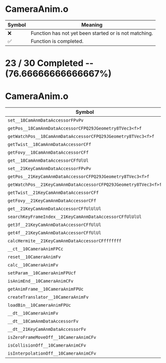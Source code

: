 # CameraAnim.o
| Symbol | Meaning 
| ------------- | ------------- 
| :x: | Function has not yet been started or is not matching. 
| :white_check_mark: | Function is completed. 


# 23 / 30 Completed -- (76.66666666666667%)
# CameraAnim.o
| Symbol | Decompiled? |
| ------------- | ------------- |
| `set__18CamAnmDataAccessorFPvPv` | :white_check_mark: |
| `getPos__18CamAnmDataAccessorCFPQ29JGeometry8TVec3<f>f` | :white_check_mark: |
| `getWatchPos__18CamAnmDataAccessorCFPQ29JGeometry8TVec3<f>f` | :white_check_mark: |
| `getTwist__18CamAnmDataAccessorCFf` | :white_check_mark: |
| `getFovy__18CamAnmDataAccessorCFf` | :white_check_mark: |
| `get__18CamAnmDataAccessorCFfUlUl` | :x: |
| `set__21KeyCamAnmDataAccessorFPvPv` | :white_check_mark: |
| `getPos__21KeyCamAnmDataAccessorCFPQ29JGeometry8TVec3<f>f` | :white_check_mark: |
| `getWatchPos__21KeyCamAnmDataAccessorCFPQ29JGeometry8TVec3<f>f` | :white_check_mark: |
| `getTwist__21KeyCamAnmDataAccessorCFf` | :white_check_mark: |
| `getFovy__21KeyCamAnmDataAccessorCFf` | :white_check_mark: |
| `get__21KeyCamAnmDataAccessorCFfUlUlUl` | :white_check_mark: |
| `searchKeyFrameIndex__21KeyCamAnmDataAccessorCFfUlUlUl` | :white_check_mark: |
| `get3f__21KeyCamAnmDataAccessorCFfUlUl` | :white_check_mark: |
| `get4f__21KeyCamAnmDataAccessorCFfUlUl` | :white_check_mark: |
| `calcHermite__21KeyCamAnmDataAccessorCFfffffff` | :x: |
| `__ct__10CameraAnimFPCc` | :white_check_mark: |
| `reset__10CameraAnimFv` | :x: |
| `calc__10CameraAnimFv` | :x: |
| `setParam__10CameraAnimFPUcf` | :white_check_mark: |
| `isAnimEnd__10CameraAnimCFv` | :white_check_mark: |
| `getAnimFrame__10CameraAnimFPUc` | :white_check_mark: |
| `createTranslator__10CameraAnimFv` | :white_check_mark: |
| `loadBin__10CameraAnimFPUc` | :white_check_mark: |
| `__dt__10CameraAnimFv` | :x: |
| `__dt__18CamAnmDataAccessorFv` | :x: |
| `__dt__21KeyCamAnmDataAccessorFv` | :x: |
| `isZeroFrameMoveOff__10CameraAnimCFv` | :white_check_mark: |
| `isCollisionOff__10CameraAnimCFv` | :white_check_mark: |
| `isInterpolationOff__10CameraAnimCFv` | :white_check_mark: |
